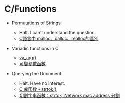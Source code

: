 # C/Functions

* Permutations of Strings 
  * Halt. I can't understand the question.
  * [C語言中 malloc、calloc、realloc的區別](https://codertw.com/%E4%BC%BA%E6%9C%8D%E5%99%A8/378548/)

* Variadic functions in C
  * [va_arg()](http://www.runoob.com/cprogramming/c-macro-va_arg.html)
  * [可變參數函數](https://zh.wikipedia.org/wiki/%E5%8F%AF%E8%AE%8A%E5%8F%83%E6%95%B8%E5%87%BD%E6%95%B8)

* Querying the Document
  * Halt. Have no interest.
  * [C 库函数 - strtok()](http://www.runoob.com/cprogramming/c-function-strtok.html)
  * [切割字串函數：strtok, Network mac address 分割](https://blog.wu-boy.com/2010/04/cc-%E5%88%87%E5%89%B2%E5%AD%97%E4%B8%B2%E5%87%BD%E6%95%B8%EF%BC%9Astrtok-network-mac-address-%E5%88%86%E5%89%B2/)
  
